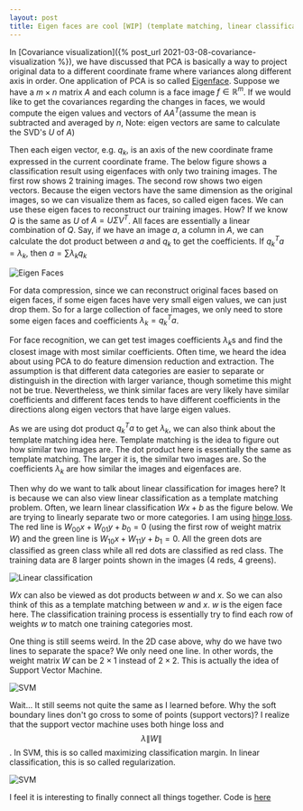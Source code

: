 ```yaml
---
layout: post
title: Eigen faces are cool [WIP] (template matching, linear classificaton, etc)
---
```


In [Covariance visualization]({% post_url 2021-03-08-covariance-visualization
%}), we have discussed that PCA is basically a way to project original data to a
different coordinate frame where variances along different axis in order. One
application of PCA is so called
[Eigenface](https://en.wikipedia.org/wiki/Eigenface). Suppose we have a $m
\times n$ matrix $A$ and each column is a face image $f \in \mathbb{R}^m$. If we
would like to get the covariances regarding the changes in faces, we would
compute the eigen values and vectors of $AA^T$(assume the mean is subtracted
and averaged by $n$, Note: eigen vectors are same to calculate the SVD's $U$ of $A$)

Then each eigen vector, e.g. $q_k$, is an axis of the new coordinate frame
expressed in the current coordinate frame. The below figure shows a
classification result using eigenfaces with only two training images. The first
row shows 2 training images. The second row shows two eigen vectors. Because the
eigen vectors have the same dimension as the original images, so we can visualize
them as faces, so called eigen faces. We can use these eigen faces to
reconstruct our training images. How? If we know $Q$ is the same as $U$ of $A =
U\Sigma V^T$. All faces are essentially a linear combination of $Q$. Say, if we
have an image $a$, a column in $A$, we can calculate the dot product between $a$
and $q_k$ to get the coefficients. If $q_k^T a = \lambda_k$, then $a =
\sum{\lambda_k q_k}$

![Eigen Faces]({{site.baseurl}}/images/2021-03-19-eigen-faces/eigenfaces.png)

For data compression, since we can reconstruct original faces based on eigen
faces, if some eigen faces have very small eigen values, we can just drop
them. So for a large collection of face images, we only need to store some eigen
faces and coefficients $\lambda_k = q_k^T a$.

For face recognition, we can get test images coefficients $\lambda_k$s and find
the closest image with most similar coefficients. Often time, we heard the idea
about using PCA to do feature dimension reduction and extraction. The assumption
is that different data categories are easier to separate or distinguish in the
direction with larger variance, though sometime this might not be true.
Nevertheless, we think similar faces are very likely have similar coefficients
and different faces tends to have different coefficients in the directions along
eigen vectors that have large eigen values.

As we are using dot product $q_k^T a$ to get $\lambda_k$, we can also think
about the template matching idea here. Template matching is the idea to figure
out how similar two images are. The dot product here is essentially the same as
template matching. The larger it is, the similar two images are. So the
coefficients $\lambda_k$ are how similar the images and eigenfaces are.

Then why do we want to talk about linear classification for images here? It is because we
can also view linear classification as a template matching problem. Often, we
learn linear classification $Wx+b$ as the figure below. We are trying to linearly
separate two or more categories. I am using [hinge
loss](https://en.wikipedia.org/wiki/Hinge_loss). The red line is
$W_{00}x + W_{01}y + b_0 = 0$ (using the first row of weight matrix $W$)
and the green line is $W_{10}x + W_{11}y + b_1 = 0$. All the green dots are
classified as green class while all red dots are classified as red class. The
training data are 8 larger points shown in the images (4 reds, 4 greens).

![Linear classification]({{site.baseurl}}/images/2021-03-19-eigen-faces/linear-classification.png)

$Wx$ can also be viewed as dot products between $w$ and $x$. So we can also
think of this as a template matching between $w$ and $x$. $w$ is the eigen face
here. The classification training process is essentially try to find each row of
weights $w$ to match one training categories most.

One thing is still seems weird. In the 2D case above, why do we have two lines
to separate the space? We only need one line. In other words, the weight matrix
$W$ can be $2 \times 1$ instead of $2 \times 2$. This is actually the idea of
Support Vector Machine.

![SVM]({{site.baseurl}}/images/2021-03-19-eigen-faces/svm-1.png)

Wait... It still seems not quite the same as I learned before. Why the soft
boundary lines don't go cross to some of points (support vectors)? I realize
that the support vector machine uses both hinge loss and $$\lambda
\|W\|$$. In SVM, this is so called maximizing classification margin. In linear
classification, this is so called regularization.

![SVM]({{site.baseurl}}/images/2021-03-19-eigen-faces/svm-2.png)


I feel it is interesting to finally connect all things together.
Code is [here](https://github.com/xipengwang/RandomHacks/tree/main/eigenfaces)
